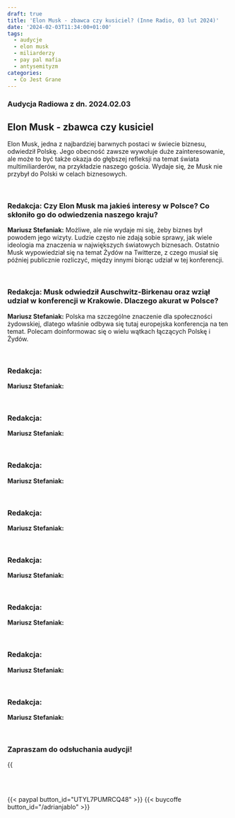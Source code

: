 ```yaml
---
draft: true
title: 'Elon Musk - zbawca czy kusiciel? (Inne Radio, 03 lut 2024)'
date: '2024-02-03T11:34:00+01:00'
tags:
  - audycje
  - elon musk
  - miliarderzy
  - pay pal mafia
  - antysemityzm
categories:
  - Co Jest Grane
---
```

### Audycja Radiowa z dn. 2024.02.03

## Elon Musk - zbawca czy kusiciel

Elon Musk, jedna z najbardziej barwnych postaci w świecie biznesu, odwiedził Polskę. Jego obecność zawsze wywołuje duże zainteresowanie, ale może to być także okazja do głębszej refleksji na temat świata multimiliarderów, na przykładzie naszego gościa. Wydaje się, że Musk nie przybył do Polski w celach biznesowych.

<br>
 
### Redakcja: Czy Elon Musk ma jakieś interesy w Polsce? Co skłoniło go do odwiedzenia naszego kraju?

**Mariusz Stefaniak:** Możliwe, ale nie wydaje mi się, żeby biznes był powodem jego wizyty. Ludzie często nie zdają sobie sprawy, jak wiele ideologia ma znaczenia w największych światowych biznesach. Ostatnio Musk wypowiedział się na temat Żydów na Twitterze, z czego musiał się później publicznie rozliczyć, między innymi biorąc udział w tej konferencji. 
 
<br>
 
### Redakcja: Musk odwiedził Auschwitz-Birkenau oraz wziął udział w konferencji w Krakowie. Dlaczego akurat w Polsce?

**Mariusz Stefaniak:** Polska ma szczególne znaczenie dla społeczności żydowskiej, dlatego właśnie odbywa się tutaj europejska konferencja na ten temat. Polecam doinformowac się o wielu wątkach łączących Polskę i Żydów.
 
<br>
 
### Redakcja: 

**Mariusz Stefaniak:** 
 
<br>
 
### Redakcja: 

**Mariusz Stefaniak:** 
 
<br>
 
### Redakcja: 

**Mariusz Stefaniak:** 
 
<br>
 
### Redakcja: 

**Mariusz Stefaniak:** 
 
<br>
 
### Redakcja: 

**Mariusz Stefaniak:** 
 
<br>
 
### Redakcja: 

**Mariusz Stefaniak:** 
 
<br>
 
### Redakcja: 

**Mariusz Stefaniak:** 
 
<br>
 
### Redakcja: 

**Mariusz Stefaniak:** 


<br>

### Zapraszam do odsłuchania audycji!

{{<audio src="audio/CJG_51_2024_01_27.mp3" caption="Zapis audycji CJG, publikowanej na łamach Innego Radia Głuchołazy w dniu 13 stycznia 2024">}}

<br>
<br>

{{< paypal button_id="UTYL7PUMRCQ48" >}}
{{< buycoffe button_id="/adrianjablo" >}}
